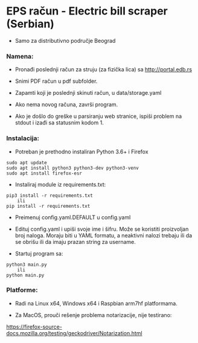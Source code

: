 # EPS račun - Electric bill scraper (Serbian)

- Samo za distributivno područje Beograd

### Namena:

- Pronađi poslednji račun za struju (za fizička lica) sa http://portal.edb.rs

- Snimi PDF račun u pdf subfolder.

- Zapamti koji je poslednji skinuti račun, u data/storage.yaml

- Ako nema novog računa, završi program.

- Ako je došlo do greške u parsiranju web stranice, ispiši problem na stdout i izađi sa statusnim kodom 1.

### Instalacija:

- Potreban je prethodno instaliran Python 3.6+ i Firefox

```
sudo apt update
sudo apt install python3 python3-dev python3-venv
sudo apt install firefox-esr
```

- Instaliraj module iz requirements.txt:

```
pip3 install -r requirements.txt
    ili
pip install -r requirements.txt
```

- Preimenuj config.yaml.DEFAULT u config.yaml

- Edituj config.yaml i upiši svoje ime i šifru. Može se koristiti proizvoljan broj naloga. Moraju biti u YAML formatu, a neaktivni nalozi trebaju ili da se obrišu ili da imaju prazan string za username.

- Startuj program sa:

```
python3 main.py
    ili
python main.py
```

### Platforme:

- Radi na Linux x64, Windows x64 i Raspbian arm7hf platformama.

- Za MacOS, prouči rešenje problema notarizacije, nije testirano:

https://firefox-source-docs.mozilla.org/testing/geckodriver/Notarization.html
